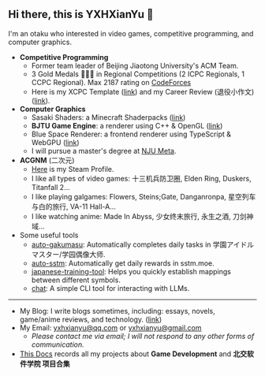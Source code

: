 ## Hi there, this is YXHXianYu 👋

I'm an otaku who interested in video games, competitive programming, and computer graphics.

* **Competitive Programming**
  * Former team leader of Beijing Jiaotong University's ACM Team.
  * 3 Gold Medals 🥇🥇🥇 in Regional Competitions (2 ICPC Regionals, 1 CCPC Regional). Max 2187 rating on [CodeForces](https://codeforces.com/profile/YXH_XianYu)
  * Here is my XCPC Template ([link](https://github.com/YXHXianYu/YXHXianYu-XCPC-Template)) and my Career Review (退役小作文) ([link](https://yxhxianyu.fun/2024/06/06/%E8%87%B4%E6%88%91%E7%9A%84%E5%85%AB%E5%B9%B4%E7%AE%97%E6%B3%95%E7%AB%9E%E8%B5%9B%E7%94%9F%E6%B6%AF/)).
* **Computer Graphics** 
  * Sasaki Shaders: a Minecraft Shaderpacks ([link](https://github.com/YXHXianYu/Sasaki-Shaders))
  * **BJTU Game Engine**: a renderer using C++ & OpenGL ([link](https://github.com/YXHXianYu/BJTU-Game-Engine))
  * Blue Space Renderer: a frontend renderer using TypeScript & WebGPU ([link](https://github.com/lovekdl/2023-BJTU-Summer-Project))
  * I will pursue a master's degree at [NJU Meta](http://www.njumeta.com/).
* **ACGNM** (二次元)
  * [Here](https://steamcommunity.com/id/yxh_xianyu/) is my Steam Profile.
  * I like all types of video games: 十三机兵防卫圈, Elden Ring, Duskers, Titanfall 2...
  * I like playing galgames: Flowers, Steins;Gate, Danganronpa, 星空列车与白的旅行, VA-11 Hall-A...
  * I like watching anime: Made In Abyss, 少女终末旅行, 永生之酒, 刀剑神域...
* Some useful tools
  * [auto-gakumasu](https://github.com/YXHXianYu/auto-gakumasu): Automatically completes daily tasks in 学園アイドルマスター/学园偶像大师.
  * [auto-sstm](https://github.com/YXHXianYu/auto-sstm): Automatically get daily rewards in sstm.moe.
  * [japanese-training-tool](https://github.com/YXHXianYu/Japanese-Trainning-Tool): Helps you quickly establish mappings between different symbols.
  * [chat](https://github.com/YXHXianYu/chat): A simple CLI tool for interacting with LLMs.
***

* My Blog: I write blogs sometimes, including: essays, novels, game/anime reviews, and technology. ([link](https://yxhxianyu.fun/))
* My Email: yxhxianyu@qq.com or yxhxianyu@gmail.com
  * *Please contact me via email; I will not respond to any other forms of communication.*
* [This Docs](./Projects.md) records all my projects about **Game Development** and **北交软件学院 项目合集**
